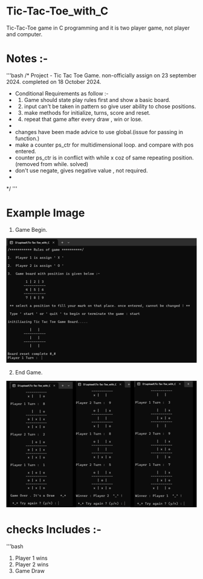 # Tic-Tac-Toe_with_C
Tic-Tac-Toe game in C programming and it is two player game, not player and computer.

# Notes :-
'''bash
/* Project - Tic Tac Toe Game. non-officially assign on 23 september 2024. completed on 18 October 2024.
*   Conditional Requirements as follow :-
*   1. Game should state play rules first and show a basic board.
*   2. input can't be taken in pattern so give user ability to chose positions.
*   3. make methods for initialize, turns, score and reset.
*   4. repeat that game after every draw , win or lose.
*
*   changes have been made advice to use global.(issue for passing in function.)
*   make a counter ps_ctr for multidimensional loop. and compare with pos entered.
*   counter ps_ctr is in conflict with while x coz of same repeating position.(removed from while. solved)
*   don't use negate, gives negative value , not required.
*
*/
'''
# Example Image

1. Game Begin.

![Screenshot](images/screenshot1.png)

2. End Game.

![Screenshot](images/screenshot2.jpg)

# checks Includes :-

'''bash
1. Player 1 wins
2. Player 2 wins
3. Game Draw